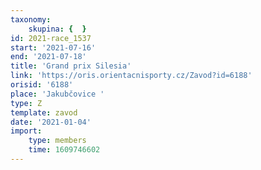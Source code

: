 ```yaml
---
taxonomy:
    skupina: {  }
id: 2021-race_1537
start: '2021-07-16'
end: '2021-07-18'
title: 'Grand prix Silesia'
link: 'https://oris.orientacnisporty.cz/Zavod?id=6188'
orisid: '6188'
place: 'Jakubčovice '
type: Z
template: zavod
date: '2021-01-04'
import:
    type: members
    time: 1609746602
---
```


